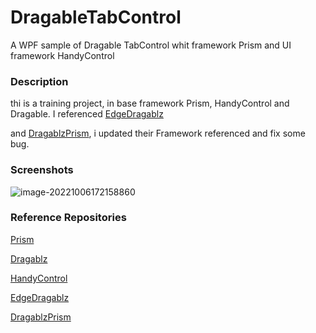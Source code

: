 # DragableTabControl
A WPF sample of Dragable TabControl whit framework Prism and UI framework HandyControl

### Description 

thi is a training project, in base framework Prism, HandyControl and Dragable. I referenced [EdgeDragablz](https://github.com/codingdna2/EdgeDragablz)

and [DragablzPrism](https://github.com/svantreeck/DragablzPrism), i updated their Framework referenced and fix some bug.



### Screenshots

![image-20221006172158860](E:\Code\test\DragableTabControl\DragableTabControl\README.assets\image-20221006172158860.png)



### Reference Repositories

[Prism](https://github.com/PrismLibrary/Prism) 

[Dragablz](https://github.com/ButchersBoy/Dragablz) 

[HandyControl](https://github.com/HandyOrg/HandyControl)

[EdgeDragablz](https://github.com/codingdna2/EdgeDragablz)

[DragablzPrism](https://github.com/svantreeck/DragablzPrism)